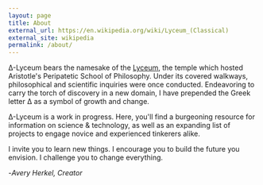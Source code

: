 ```yaml
---
layout: page
title: About
external_url: https://en.wikipedia.org/wiki/Lyceum_(Classical)
external_site: wikipedia
permalink: /about/
---
```

Δ-Lyceum bears the namesake of the [Lyceum]({{page.external_url}}), the temple which hosted Aristotle's Peripatetic School of Philosophy. Under its covered walkways, philosophical and scientific inquiries were once conducted. Endeavoring to carry the torch of discovery in a new domain, I have prepended the Greek letter Δ as a symbol of growth and change.

Δ-Lyceum is a work in progress. Here, you'll find a burgeoning resource for information on science & technology, as well as an expanding list of projects to engage novice and experienced tinkerers alike. 

I invite you to learn new things. I encourage you to build the future you envision. I challenge you to change everything.

-<i>Avery Herkel, Creator</i>
